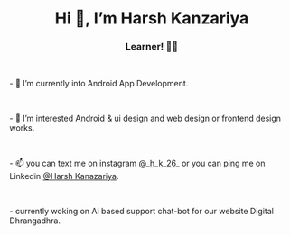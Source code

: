 <h1 align ="center"> Hi 👋, I’m Harsh Kanzariya</h1>

<h3 align ="center">Learner! 👨‍💻</h3>
<br>

<p>- 🌱 I’m currently into Android App Development.</p>
<br>

<p>- 👀 I’m interested Android & ui design and web design or frontend design works.</p>
<br>

<p>- 📫 you can text me on instagram   <a href="https://www.instagram.com/_h_k_26_/">@_h_k_26_</a>  or you can ping me on Linkedin <a href="https://www.linkedin.com/in/harsh-kanazariya-7344831a9/">@Harsh Kanazariya</a>. </p>
<br>

<p>- currently woking on Ai based support chat-bot for our website Digital Dhrangadhra.</p>
<br>
<!---
hk26/hk26 is a ✨ special ✨ repository because its `README.md` (this file) appears on your GitHub profile.
You can click the Preview link to take a look at your changes.
--->
